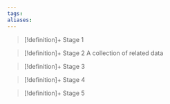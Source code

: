 ```yaml
---
tags:
aliases:
---
```


> [!definition]+ Stage 1
>

> [!definition]+ Stage 2
> A collection of related data

> [!definition]+ Stage 3
>

> [!definition]+ Stage 4
>

> [!definition]+ Stage 5
>




